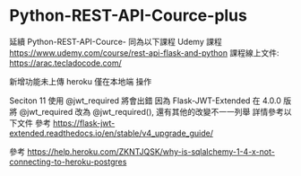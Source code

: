 # Python-REST-API-Cource-plus

延續 Python-REST-API-Cource- 
同為以下課程
Udemy 課程 https://www.udemy.com/course/rest-api-flask-and-python
課程線上文件: https://arac.tecladocode.com/

新增功能未上傳 heroku 僅在本地端 操作

Seciton 11
使用 @jwt_required 將會出錯 因為 Flask-JWT-Extended 在 4.0.0 版 將 @jwt_required 改為 @jwt_required(), 
還有其他的改變不一一列舉 詳情參考以下文件 參考 https://flask-jwt-extended.readthedocs.io/en/stable/v4_upgrade_guide/

參考
https://help.heroku.com/ZKNTJQSK/why-is-sqlalchemy-1-4-x-not-connecting-to-heroku-postgres


